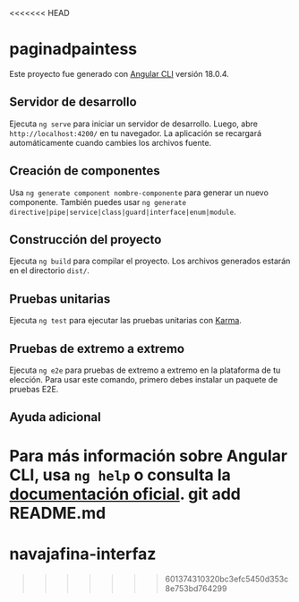 <<<<<<< HEAD
# paginadpaintess

Este proyecto fue generado con [Angular CLI](https://github.com/angular/angular-cli) versión 18.0.4.

## Servidor de desarrollo

Ejecuta `ng serve` para iniciar un servidor de desarrollo. Luego, abre `http://localhost:4200/` en tu navegador. La aplicación se recargará automáticamente cuando cambies los archivos fuente.

## Creación de componentes

Usa `ng generate component nombre-componente` para generar un nuevo componente. También puedes usar `ng generate directive|pipe|service|class|guard|interface|enum|module`.

## Construcción del proyecto

Ejecuta `ng build` para compilar el proyecto. Los archivos generados estarán en el directorio `dist/`.

## Pruebas unitarias

Ejecuta `ng test` para ejecutar las pruebas unitarias con [Karma](https://karma-runner.github.io).

## Pruebas de extremo a extremo

Ejecuta `ng e2e` para pruebas de extremo a extremo en la plataforma de tu elección. Para usar este comando, primero debes instalar un paquete de pruebas E2E.

## Ayuda adicional

Para más información sobre Angular CLI, usa `ng help` o consulta la [documentación oficial](https://angular.dev/tools/cli).
git add README.md
=======
# navajafina-interfaz
>>>>>>> 601374310320bc3efc5450d353c8e753bd764299
